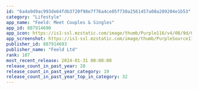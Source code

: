 ```yaml
---
id: "6a4a9d9ac993de64fdb3720f98e7f76a4ce05f730a2561457a08a289204e1b53"
category: "Lifestyle"
app_name: "Feeld: Meet Couples & Singles"
app_id: 887914690
app_icon: https://is1-ssl.mzstatic.com/image/thumb/Purple116/v4/08/9d/05/089d0585-6cf4-77c8-01bf-eb31f35f20e5/AppIcon-0-1x_U007ephone-0-2-0-85-220-0.png/1024x1024bb.png
app_screenshot: https://is1-ssl.mzstatic.com/image/thumb/PurpleSource116/v4/15/40/de/1540def3-a241-e038-624c-e708f27f3b99/fef09a38-7d56-48cd-9b6b-f3ca85c443d0_Slide_1.png/1242x2688bb.png
publisher_id: 887914693
publisher_name: "Feeld Ltd"
rank: 107
most_recent_release: 2024-01-31 00:00:00
release_count_in_past_year: 28
release_count_in_past_year_category: 19
release_count_in_past_year_top_in_category: 32
---
```

